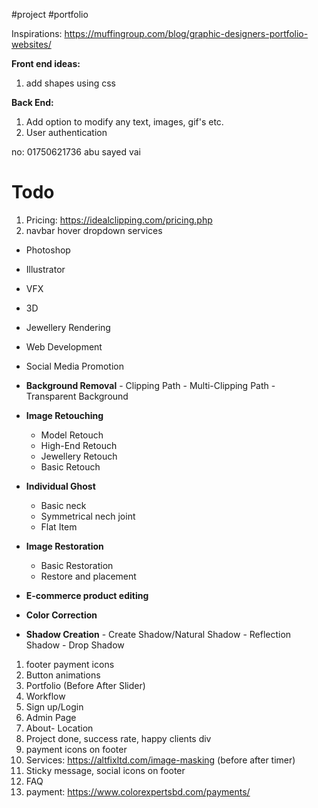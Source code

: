 #project #portfolio 

Inspirations:
https://muffingroup.com/blog/graphic-designers-portfolio-websites/

**Front end ideas:**
1. add shapes using css

**Back End:**
1. Add option to modify any text, images, gif's etc.
2. User authentication

no: 01750621736
abu sayed vai

# Todo
1. Pricing: https://idealclipping.com/pricing.php
2. navbar hover dropdown services

- Photoshop
- Illustrator
- VFX
- 3D
- Jewellery Rendering
- Web Development
- Social Media Promotion


- **Background Removal**
	  - Clipping Path
	  - Multi-Clipping Path
	  - Transparent Background
- **Image Retouching**

	- Model Retouch
	- High-End Retouch
	- Jewellery Retouch
	- Basic Retouch
- **Individual Ghost**
	- Basic neck
	- Symmetrical nech joint
	- Flat Item
- **Image Restoration**
	- Basic Restoration
	- Restore and placement
- **E-commerce product editing**
- **Color Correction**

- **Shadow Creation**
	  - Create Shadow/Natural Shadow
	  - Reflection Shadow
	  - Drop Shadow


1. footer payment icons
2. Button animations
3. Portfolio (Before After Slider)
4. Workflow
5. Sign up/Login
6. Admin Page
7. About- Location
8. Project done, success rate, happy clients div
9. payment icons on footer
10. Services: https://altfixltd.com/image-masking (before after timer)
11. Sticky message, social icons on footer
12. FAQ
13. payment: https://www.colorexpertsbd.com/payments/